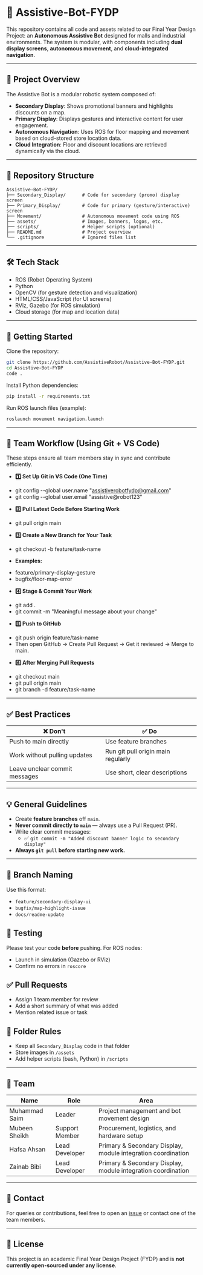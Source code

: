 # 🤖 Assistive-Bot-FYDP

This repository contains all code and assets related to our Final Year Design Project: an **Autonomous Assistive Bot** designed for malls and industrial environments. The system is modular, with components including **dual display screens**, **autonomous movement**, and **cloud-integrated navigation**.

---

## 🧠 Project Overview

The Assistive Bot is a modular robotic system composed of:

* **Secondary Display**: Shows promotional banners and highlights discounts on a map.
* **Primary Display**: Displays gestures and interactive content for user engagement.
* **Autonomous Navigation**: Uses ROS for floor mapping and movement based on cloud-stored store location data.
* **Cloud Integration**: Floor and discount locations are retrieved dynamically via the cloud.

---

## 📂 Repository Structure

```
Assistive-Bot-FYDP/
├── Secondary_Display/      # Code for secondary (promo) display screen
├── Primary_Display/        # Code for primary (gesture/interactive) screen
├── Movement/               # Autonomous movement code using ROS
├── assets/                 # Images, banners, logos, etc.
├── scripts/                # Helper scripts (optional)
├── README.md               # Project overview
└── .gitignore              # Ignored files list
```

---

## 🛠️ Tech Stack

* ROS (Robot Operating System)
* Python
* OpenCV (for gesture detection and visualization)
* HTML/CSS/JavaScript (for UI screens)
* RViz, Gazebo (for ROS simulation)
* Cloud storage (for map and location data)

---

## 🚀 Getting Started

Clone the repository:

```bash
git clone https://github.com/AssistiveRobot/Assistive-Bot-FYDP.git
cd Assistive-Bot-FYDP
code .
```

Install Python dependencies:

```bash
pip install -r requirements.txt
```

Run ROS launch files (example):

```bash
roslaunch movement navigation.launch
```

---

## 👥 Team Workflow (Using Git + VS Code)
These steps ensure all team members stay in sync and contribute efficiently.

* **1️⃣ Set Up Git in VS Code (One Time)**
- git config --global user.name "assistiverobotfydp@gmail.com"
- git config --global user.email "assistive@robot123"

* **2️⃣ Pull Latest Code Before Starting Work**
- git pull origin main

* **3️⃣ Create a New Branch for Your Task**
- git checkout -b feature/task-name

* **Examples:**
- feature/primary-display-gesture
- bugfix/floor-map-error

* **4️⃣ Stage & Commit Your Work**
- git add .
- git commit -m "Meaningful message about your change"

* **5️⃣ Push to GitHub**
- git push origin feature/task-name
- Then open GitHub → Create Pull Request → Get it reviewed → Merge to main.

* **6️⃣ After Merging Pull Requests**

- git checkout main
- git pull origin main
- git branch -d feature/task-name

---

## ✅ Best Practices     

| ❌ Don't	                     |     ✅ Do                         |
| ------------------------------- | -----------------------------------|
| Push to main directly	          | Use feature branches               |
| Work without pulling updates	  |Run git pull origin main regularly  |
| Leave unclear commit messages	  |Use short, clear descriptions       |

---

## 💡 General Guidelines

- Create **feature branches** off `main`.
- **Never commit directly to `main`** — always use a Pull Request (PR).
- Write clear commit messages:
  - ✅ `git commit -m "Added discount banner logic to secondary display"`
- **Always `git pull` before starting new work.**

---

## 🌿 Branch Naming

Use this format:
- `feature/secondary-display-ui`
- `bugfix/map-highlight-issue`
- `docs/readme-update`

## 🧪 Testing

Please test your code **before** pushing. For ROS nodes:
- Launch in simulation (Gazebo or RViz)
- Confirm no errors in `roscore`

## ✅ Pull Requests

- Assign 1 team member for review
- Add a short summary of what was added
- Mention related issue or task

## 📁 Folder Rules

- Keep all `Secondary_Display` code in that folder
- Store images in `/assets`
- Add helper scripts (bash, Python) in `/scripts`

---

## 🙌 Team

| Name          | Role           | Area                                                         |
| ------------- | -------------- | ------------------------------------------------------------ |
| Muhammad Saim | Leader         | Project management and bot movement design                   |
| Mubeen Sheikh | Support Member | Procurement, logistics, and hardware setup                   |
| Hafsa Ahsan   | Lead Developer | Primary & Secondary Display, module integration coordination |
| Zainab Bibi   | Lead Developer | Primary & Secondary Display, module integration coordination |

---

## 📧 Contact

For queries or contributions, feel free to open an [issue](https://github.com/AssistiveRobot/Assistive-Bot-FYDP/) or contact one of the team members.

---

## 📜 License

This project is an academic Final Year Design Project (FYDP) and is **not currently open-sourced under any license**.
